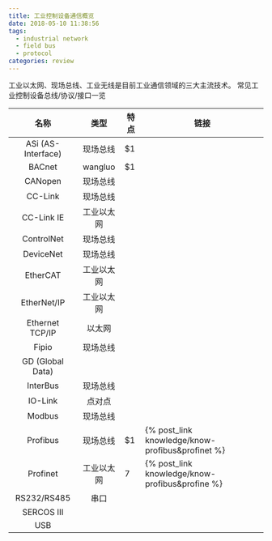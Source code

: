 ```yaml
---
title: 工业控制设备通信概览
date: 2018-05-10 11:38:56
tags:
  - industrial network
  - field bus
  - protocol
categories: review
---
```


工业以太网、现场总线、工业无线是目前工业通信领域的三大主流技术。
常见工业控制设备总线/协议/接口一览

| 名称        | 类型 | 特点    |  链接  |
| :----:  | :----: | -----   | ---- |
| ASi (AS-Interface)  | 现场总线 | $1      |       |
| BACnet | wangluo | $1      |  |
| CANopen | 现场总线 |  |  |
| CC-Link | 现场总线 |  |  |
| CC-Link IE | 工业以太网 |  |  |
| ControlNet | 现场总线 |  |  |
| DeviceNet | 现场总线 |  |  |
| EtherCAT | 工业以太网 |  |  |
| EtherNet/IP | 工业以太网 |  |  |
| Ethernet TCP/IP | 以太网 |  |  |
| Fipio | 现场总线 |  |  |
| GD (Global Data) |  |  |  |
| InterBus | 现场总线 |  |  |
| IO-Link | 点对点 |  |  |
| Modbus | 现场总线 |  |  |
| Profibus | 现场总线 | $1      | {% post_link knowledge/know-profibus&profinet %} |
| Profinet | 工业以太网 |   7    | {% post_link knowledge/know-profibus&profine %} |
| RS232/RS485 | 串口 |  |  |
| SERCOS Ⅲ | |  |  |
| USB |  |  |  |